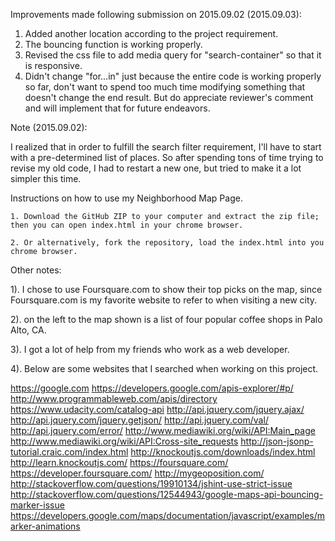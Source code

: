 Improvements made following submission on 2015.09.02 (2015.09.03):

1. Added another location according to the project requirement.
2. The bouncing function is working properly.
3. Revised the css file to add media query for "search-container" so that it is responsive.
4. Didn't change "for...in" just because the entire code is working properly so far, don't want to spend too much time modifying something that doesn't change the end result. But do appreciate reviewer's comment and will implement that for future endeavors. 

Note (2015.09.02):

I realized that in order to fulfill the search filter requirement, I'll have to start with a pre-determined list of places. So after spending tons of time trying to revise my old code, I had to restart a new one, but tried to make it a lot simpler this time.




Instructions on how to use my Neighborhood Map Page. 

	1. Download the GitHub ZIP to your computer and extract the zip file; then you can open index.html in your chrome browser.

	2. Or alternatively, fork the repository, load the index.html into you chrome browser.



Other notes: 

1). I chose to use Foursquare.com to show their top picks on the map, since Foursquare.com is my favorite website to refer to when visiting a new city.

2). on the left to the map shown is a list of four popular coffee shops in Palo Alto, CA.

3). I got a lot of help from my friends who work as a web developer. 

4). Below are some websites that I searched when working on this project. 

https://google.com
https://developers.google.com/apis-explorer/#p/
http://www.programmableweb.com/apis/directory
https://www.udacity.com/catalog-api
http://api.jquery.com/jquery.ajax/
http://api.jquery.com/jquery.getjson/
http://api.jquery.com/val/
http://api.jquery.com/error/
http://www.mediawiki.org/wiki/API:Main_page
http://www.mediawiki.org/wiki/API:Cross-site_requests
http://json-jsonp-tutorial.craic.com/index.html
http://knockoutjs.com/downloads/index.html
http://learn.knockoutjs.com/
https://foursquare.com/
https://developer.foursquare.com/
http://mygeoposition.com/
http://stackoverflow.com/questions/19910134/jshint-use-strict-issue
http://stackoverflow.com/questions/12544943/google-maps-api-bouncing-marker-issue
https://developers.google.com/maps/documentation/javascript/examples/marker-animations







